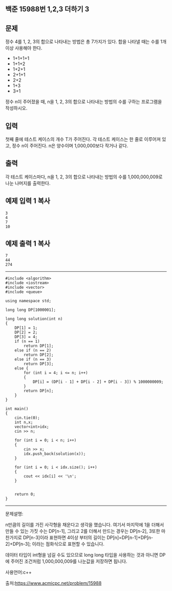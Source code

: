 ## 백준 15988번 1,2,3 더하기 3

## 문제

정수 4를 1, 2, 3의 합으로 나타내는 방법은 총 7가지가 있다. 합을 나타낼 때는 수를 1개 이상 사용해야 한다.

- 1+1+1+1
- 1+1+2
- 1+2+1
- 2+1+1
- 2+2
- 1+3
- 3+1

정수 n이 주어졌을 때, n을 1, 2, 3의 합으로 나타내는 방법의 수를 구하는 프로그램을 작성하시오.

## 입력

첫째 줄에 테스트 케이스의 개수 T가 주어진다. 각 테스트 케이스는 한 줄로 이루어져 있고, 정수 n이 주어진다. n은 양수이며 1,000,000보다 작거나 같다.

## 출력

각 테스트 케이스마다, n을 1, 2, 3의 합으로 나타내는 방법의 수를 1,000,000,009로 나눈 나머지를 출력한다.

## 예제 입력 1 복사

```
3
4
7
10
```

## 예제 출력 1 복사

```
7
44
274
```

___

```
#include <algorithm>
#include <iostream>
#include <vector>
#include <queue>

using namespace std;

long long DP[1000001];

long long solution(int n)
{
	DP[1] = 1;
	DP[2] = 2;
	DP[3] = 4;
	if (n == 1)
		return DP[1];
	else if (n == 2)
		return DP[2];
	else if (n == 3)
		return DP[3];
	else {
		for (int i = 4; i <= n; i++)
		{
			DP[i] = (DP[i - 1] + DP[i - 2] + DP[i - 3]) % 1000000009;
		}
		return DP[n];
	}
}

int main()
{
	cin.tie(0);
	int n,x;
	vector<int>idx;
	cin >> n;
	
	for (int i = 0; i < n; i++)
	{
		cin >> x;
		idx.push_back(solution(x));
	}

	for (int i = 0; i < idx.size(); i++)
	{
		cout << idx[i] << '\n';
	}
	

	return 0;
}
```

___

문제설명:

n만큼의 길이를 가진 사각형을 채운다고 생각을 했습니다. 여기서 마지막에 1을 더해서 만들 수 있는 가짓 수는 DP[n-1], 그리고 2를 더해서 만드는 경우는 DP[n-2], 3또한 마찬가지로 DP[n-3]이라 표현하면 4이상 부터의 길이는 DP[n]=DP[n-1]+DP[n-2]+DP[n-3]; 이라는 점화식으로 표현할 수 있습니다.

데이터 타입이 int형을 넘길 수도 있으므로 long long 타입을 사용하는 것과 아니면 DP에 주어진 조건처럼 1,000,000,009를 나눈값을 저장하면 됩니다.



사용언어:c++

출처:https://www.acmicpc.net/problem/15988